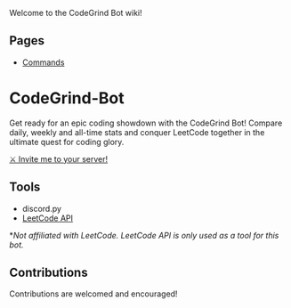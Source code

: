 Welcome to the CodeGrind Bot wiki!

## Pages

- [Commands](https://github.com/CodeGrind-Team/CodeGrind-Bot/wiki/Commands)

# CodeGrind-Bot

Get ready for an epic coding showdown with the CodeGrind Bot! Compare daily, weekly and all-time stats and conquer LeetCode together in the ultimate quest for coding glory.

[⚔️ Invite me to your server!](https://discord.com/api/oauth2/authorize?client_id=1059122559066570885&permissions=397284604928&scope=bot%20applications.commands)

## Tools

- discord.py
- [LeetCode API](https://leetcode.com/graphql)

\*_Not affiliated with LeetCode. LeetCode API is only used as a tool for this bot._

## Contributions

Contributions are welcomed and encouraged!
